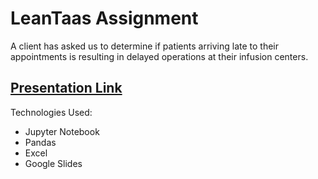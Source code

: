 # LeanTaas Assignment

A client has asked us to determine if patients arriving late to their appointments is resulting in delayed operations at their infusion centers. 

## [Presentation Link](https://docs.google.com/presentation/d/1LxkSvvJIt4mRnbWFc-7a3UhcRyrOms-186UtaYSAUwA/edit?usp=sharing)

Technologies Used:
- Jupyter Notebook
- Pandas
- Excel
- Google Slides
